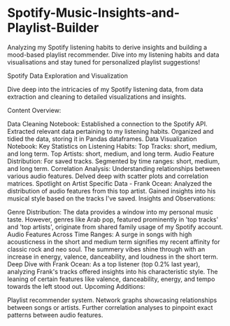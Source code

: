 # Spotify-Music-Insights-and-Playlist-Builder
Analyzing my Spotify listening habits to derive insights and building a mood-based playlist recommender. Dive into my listening habits and data visualisations and stay tuned for personalized playlist suggestions!

Spotify Data Exploration and Visualization

Dive deep into the intricacies of my Spotify listening data, from data extraction and cleaning to detailed visualizations and insights.

Content Overview:

Data Cleaning Notebook:
Established a connection to the Spotify API.
Extracted relevant data pertaining to my listening habits.
Organized and tidied the data, storing it in Pandas dataframes.
Data Visualization Notebook:
Key Statistics on Listening Habits:
Top Tracks: short, medium, and long term.
Top Artists: short, medium, and long term.
Audio Feature Distribution:
For saved tracks.
Segmented by time ranges: short, medium, and long term.
Correlation Analysis:
Understanding relationships between various audio features.
Delved deep with scatter plots and correlation matrices.
Spotlight on Artist Specific Data - Frank Ocean:
Analyzed the distribution of audio features from this top artist.
Gained insights into his musical style based on the tracks I've saved.
Insights and Observations:

Genre Distribution:
The data provides a window into my personal music taste. However, genres like Arab pop, featured prominently in 'top tracks' and 'top artists', originate from shared family usage of my Spotify account.
Audio Features Across Time Ranges:
A surge in songs with high acousticness in the short and medium term signifies my recent affinity for classic rock and neo soul.
The summery vibes shine through with an increase in energy, valence, danceability, and loudness in the short term.
Deep Dive with Frank Ocean:
As a top listener (top 0.2% last year), analyzing Frank's tracks offered insights into his characteristic style. The leaning of certain features like valence, danceability, energy, and tempo towards the left stood out.
Upcoming Additions:

Playlist recommender system.
Network graphs showcasing relationships between songs or artists.
Further correlation analyses to pinpoint exact patterns between audio features.

